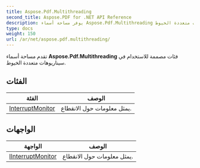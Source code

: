 ```yaml
---
title: Aspose.Pdf.Multithreading
second_title: Aspose.PDF for .NET API Reference
description: يوفر مساحة أسماء Aspose.Pdf.Multithreading فئات مصممة للاستخدام في سيناريوهات متعددة الخيوط
type: docs
weight: 150
url: /ar/net/aspose.pdf.multithreading/
---
```

تقدم مساحة أسماء **Aspose.Pdf.Multithreading** فئات مصممة للاستخدام في سيناريوهات متعددة الخيوط.

## الفئات

| الفئة | الوصف |
| --- | --- |
| [InterruptMonitor](./interruptmonitor/) | يمثل معلومات حول الانقطاع. |
## الواجهات

| الواجهة | الوصف |
| --- | --- |
| [IInterruptMonitor](./iinterruptmonitor/) | يمثل معلومات حول الانقطاع. |